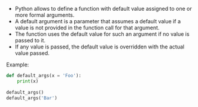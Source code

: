 - Python allows to define a function with default value assigned to one or more formal arguments.
- A default argument is a parameter that assumes a default value if a value is not provided in the function call for that argument.
- The function uses the default value for such an argument if no value is passed to it.
- If any value is passed, the default value is overridden with the actual value passed.

Example:
```Python
def default_args(x = 'Foo'):
    print(x)
    
default_args()
default_args('Bar')
```

